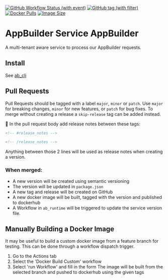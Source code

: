 [![GitHub Workflow Status (with event)](https://img.shields.io/github/actions/workflow/status/CruGlobal/ab_service_appbuilder/pr-merge-release.yml?logo=github&label=Build%20%26%20Test)](https://github.com/CruGlobal/ab_service_appbuilder/actions/workflows/pr-merge-release.yml)
[![GitHub tag (with filter)](https://img.shields.io/github/v/tag/CruGlobal/ab_service_appbuilder?logo=github&label=Latest%20Version)
](https://github.com/CruGlobal/ab_service_appbuilder/releases)
[![Docker Pulls](https://img.shields.io/docker/pulls/digiserve/ab-appbuilder?logo=docker&logoColor=white&label=Docker%20Pulls)](https://hub.docker.com/r/digiserve/ab-appbuilder)
[![Image Size](https://img.shields.io/docker/image-size/digiserve/ab-appbuilder/master?logo=docker&logoColor=white&label=Image%20Size)](https://hub.docker.com/r/digiserve/ab-appbuilder/tags)

# AppBuilder Service AppBuilder
A multi-tenant aware service to process our AppBuilder requests.

## Install
See [ab_cli](https://github.com/CruGlobal/ab-cli)

## Pull Requests
Pull Requests should be tagged with a label `major`, `minor` or `patch`. Use `major` for breaking changes, `minor` for new features, or `patch` for bug fixes. To merge without creating a release a `skip-release` tag can be added instead.

:pencil: In the pull request body add release notes between these tags:
```md
<!-- #release_notes -->

<!-- /release_notes --> 
```
Anything between those 2 lines will be used as release notes when creating a version.

### When merged:
 - A new version will be created using semantic versioning
 - The version will be updated in `package.json`
 - A new tag and release will be created on GitHub
 - A new docker image will be built, tagged with the version and published to dockerhub
 - A Workflow in `ab_runtime` will be triggered to update the service version file.

## Manually Building a Docker Image
It may be useful to build a custom docker image from a feature branch for testing.
This can be done through a workflow dispatch trigger.
1. Go to the Actions tab
2. Select the 'Docker Build Custom' workflow
3. Select 'run Workflow' and fill in the form
The image will be built from the selected branch and pushed to dockerhub using the given tags
